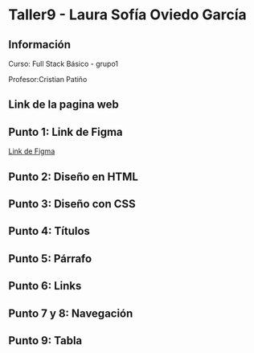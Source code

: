 <h1>Taller9 - Laura Sofía Oviedo García</h1>

<h2>Información</h2>
<p>Curso: Full Stack Básico - grupo1</p>
<p>Profesor:Cristian Patiño</p>

<h2>Link de la pagina web</h2>

<h2>Punto 1: Link de Figma</h2>
<a href="https://www.figma.com/file/a6Ikc1No7sOSbStKn45FV2/Laura-Sofia-Oviedo-Garcia?type=design&node-id=0%3A1&mode=design&t=bapSHIYHrbpNcNJO-1">Link de Figma</a>

<h2>Punto 2: Diseño en HTML</h2>

<h2>Punto 3: Diseño con CSS</h2>
<h2>Punto 4: Títulos</h2>
<h2>Punto 5: Párrafo</h2>
<h2>Punto 6: Links </h2>
<h2>Punto 7 y 8: Navegación</h2>
<h2>Punto 9: Tabla</h2>